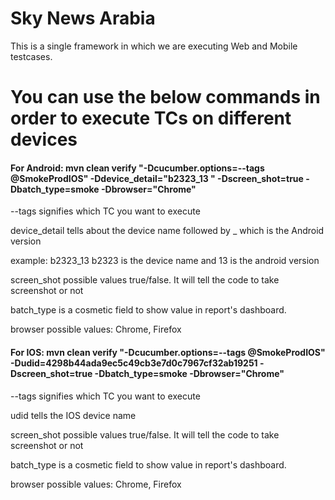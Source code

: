Sky News Arabia
=====================

This is a single framework in which we are executing Web and Mobile testcases.

# You can use the below commands in order to execute TCs on different devices

<h4>For Android: mvn clean verify "-Dcucumber.options=--tags @SmokeProdIOS" -Ddevice_detail="b2323_13 "
-Dscreen_shot=true -Dbatch_type=smoke -Dbrowser="Chrome" </h4>
<p>--tags signifies which TC you want to execute</p>
<p>device_detail tells about the device name followed by _ which is the Android version</p>
<p>example: b2323_13 b2323 is the device name and 13 is the android version</p>
<p>screen_shot possible values true/false. It will tell the code to take screenshot or not</p>
<p>batch_type is a cosmetic field to show value in report's dashboard.</p>
<p>browser possible values: Chrome, Firefox</p>

<h4>For IOS: mvn clean verify "-Dcucumber.options=--tags @SmokeProdIOS" -Dudid=4298b44ada9ec5c49cb3e7d0c7967cf32ab19251
-Dscreen_shot=true -Dbatch_type=smoke -Dbrowser="Chrome"
</h4>
<p>--tags signifies which TC you want to execute</p>
<p>udid tells the IOS device name </p>
<p>screen_shot possible values true/false. It will tell the code to take screenshot or not</p>
<p>batch_type is a cosmetic field to show value in report's dashboard.</p>
<p>browser possible values: Chrome, Firefox</p>
